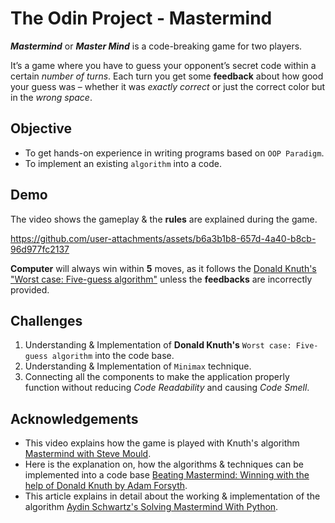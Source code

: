 # The Odin Project - Mastermind

***Mastermind*** or ***Master Mind*** is a code-breaking game for two players.

It’s a game where you have to guess your opponent’s secret code within a certain *number of turns*.
Each turn you get some **feedback** about how good your guess was – whether it was *exactly correct* or just the correct color but in the *wrong space*.

## Objective

- To get hands-on experience in writing programs based on `OOP Paradigm`.
- To implement an existing `algorithm` into a code.

## Demo

The video shows the gameplay & the **rules** are explained during the game.



https://github.com/user-attachments/assets/b6a3b1b8-657d-4a40-b8cb-96d977fc2137



**Computer** will always win within **5** moves, as it follows the [Donald Knuth's "Worst case: Five-guess algorithm"](https://en.wikipedia.org/wiki/Mastermind_(board_game)#Best_strategies_with_four_holes_and_six_colors) unless the **feedbacks** are incorrectly provided.

## Challenges

1. Understanding & Implementation of **Donald Knuth's** `Worst case: Five-guess algorithm` into the code base.
2. Understanding & Implementation of `Minimax` technique.
3. Connecting all the components to make the application properly function without reducing *Code Readability* and causing *Code Smell*.

## Acknowledgements

* This video explains how the game is played with Knuth's algorithm [Mastermind with Steve Mould](https://www.youtube.com/watch?v=FR_71HyBytE).
* Here is the explanation on, how the algorithms & techniques can be implemented into a code base [Beating Mastermind: Winning with the help of Donald Knuth by Adam Forsyth](https://www.youtube.com/watch?v=Okm_t5T1PiA&t=37s).
* This article explains in detail about the working & implementation of the algorithm [Aydin Schwartz's Solving Mastermind With Python](https://betterprogramming.pub/solving-mastermind-641411708d01).
